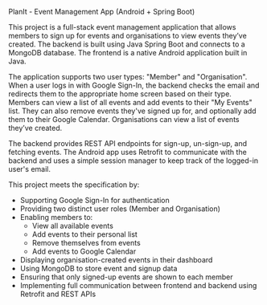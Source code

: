 PlanIt - Event Management App (Android + Spring Boot)

This project is a full-stack event management application that allows members to sign up for events and organisations to view events they’ve created. The backend is built using Java Spring Boot and connects to a MongoDB database. The frontend is a native Android application built in Java.

The application supports two user types: "Member" and "Organisation". When a user logs in with Google Sign-In, the backend checks the email and redirects them to the appropriate home screen based on their type. Members can view a list of all events and add events to their "My Events" list. They can also remove events they've signed up for, and optionally add them to their Google Calendar. Organisations can view a list of events they’ve created.

The backend provides REST API endpoints for sign-up, un-sign-up, and fetching events. The Android app uses Retrofit to communicate with the backend and uses a simple session manager to keep track of the logged-in user's email.

This project meets the specification by:
- Supporting Google Sign-In for authentication
- Providing two distinct user roles (Member and Organisation)
- Enabling members to:
  - View all available events
  - Add events to their personal list
  - Remove themselves from events
  - Add events to Google Calendar
- Displaying organisation-created events in their dashboard
- Using MongoDB to store event and signup data
- Ensuring that only signed-up events are shown to each member
- Implementing full communication between frontend and backend using Retrofit and REST APIs
